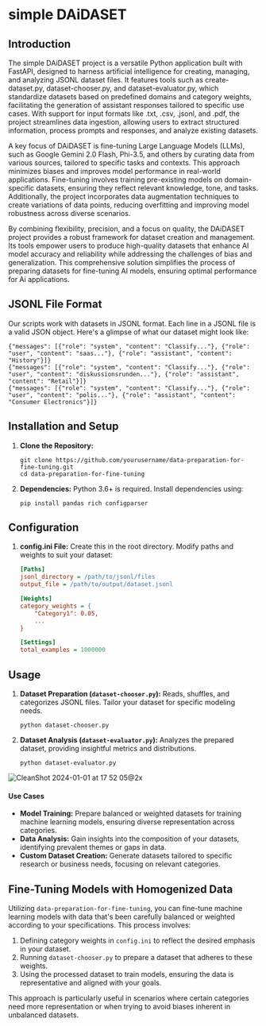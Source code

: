 # simple DAiDASET

## Introduction

The simple DAiDASET project is a versatile Python application built with FastAPI, designed to harness artificial intelligence for creating, managing, and analyzing JSONL dataset files. It features tools such as create-dataset.py, dataset-chooser.py, and dataset-evaluator.py, which standardize datasets based on predefined domains and category weights, facilitating the generation of assistant responses tailored to specific use cases. With support for input formats like .txt, .csv, .jsonl, and .pdf, the project streamlines data ingestion, allowing users to extract structured information, process prompts and responses, and analyze existing datasets.

A key focus of DAiDASET is fine-tuning Large Language Models (LLMs), such as Google Gemini 2.0 Flash, Phi-3.5, and others by curating data from various sources, tailored to specific tasks and contexts. This approach minimizes biases and improves model performance in real-world applications. Fine-tuning involves training pre-existing models on domain-specific datasets, ensuring they reflect relevant knowledge, tone, and tasks. Additionally, the project incorporates data augmentation techniques to create variations of data points, reducing overfitting and improving model robustness across diverse scenarios.

By combining flexibility, precision, and a focus on quality, the DAiDASET project provides a robust framework for dataset creation and management. Its tools empower users to produce high-quality datasets that enhance AI model accuracy and reliability while addressing the challenges of bias and generalization. This comprehensive solution simplifies the process of preparing datasets for fine-tuning AI models, ensuring optimal performance for Ai applications.

## JSONL File Format

Our scripts work with datasets in JSONL format. Each line in a JSONL file is a valid JSON object. Here's a glimpse of what our dataset might look like:

```jsonl
{"messages": [{"role": "system", "content": "Classify..."}, {"role": "user", "content": "saas..."}, {"role": "assistant", "content": "History"}]}
{"messages": [{"role": "system", "content": "Classify..."}, {"role": "user", "content": "diskussionsrunden..."}, {"role": "assistant", "content": "Retail"}]}
{"messages": [{"role": "system", "content": "Classify..."}, {"role": "user", "content": "polis..."}, {"role": "assistant", "content": "Consumer Electronics"}]}
```
## Installation and Setup

1. **Clone the Repository:**
   ```
   git clone https://github.com/yourusername/data-preparation-for-fine-tuning.git
   cd data-preparation-for-fine-tuning
   ``` 
2. **Dependencies:**
   Python 3.6+ is required. Install dependencies using:
   ```
   pip install pandas rich configparser
   ```
## Configuration

1. **config.ini File:**
   Create this in the root directory. Modify paths and weights to suit your dataset:
   ```ini
   [Paths]
   jsonl_directory = /path/to/jsonl/files
   output_file = /path/to/output/dataset.jsonl

   [Weights]
   category_weights = {
       "Category1": 0.05,
       ...
   }

   [Settings]
   total_examples = 1000000
   ```
   
## Usage

1. **Dataset Preparation (`dataset-chooser.py`):**
   Reads, shuffles, and categorizes JSONL files. Tailor your dataset for specific modeling needs.
   ```
   python dataset-chooser.py
   ```
2. **Dataset Analysis (`dataset-evaluator.py`):**
   Analyzes the prepared dataset, providing insightful metrics and distributions.
   ```
   python dataset-evaluator.py
   ```
![CleanShot 2024-01-01 at 17 52 05@2x](https://github.com/yigitkonur/data-preparation-for-fine-tuning/assets/9989650/ee8bb83e-1ef1-4fb7-a167-ba9098406da6)

#### Use Cases

- **Model Training:** Prepare balanced or weighted datasets for training machine learning models, ensuring diverse representation across categories.
- **Data Analysis:** Gain insights into the composition of your datasets, identifying prevalent themes or gaps in data.
- **Custom Dataset Creation:** Generate datasets tailored to specific research or business needs, focusing on relevant categories.

## Fine-Tuning Models with Homogenized Data

Utilizing `data-preparation-for-fine-tuning`, you can fine-tune machine learning models with data that's been carefully balanced or weighted according to your specifications. This process involves:

1. Defining category weights in `config.ini` to reflect the desired emphasis in your dataset.
2. Running `dataset-chooser.py` to prepare a dataset that adheres to these weights.
3. Using the processed dataset to train models, ensuring the data is representative and aligned with your goals.

This approach is particularly useful in scenarios where certain categories need more representation or when trying to avoid biases inherent in unbalanced datasets.
